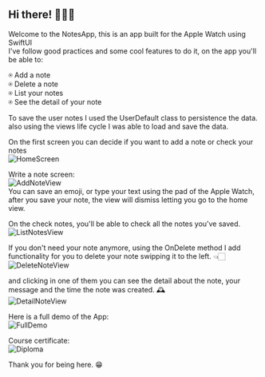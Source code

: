 ## Hi there! 🙋🏼‍♂️<br>

Welcome to the NotesApp, this is an app built for the Apple Watch using SwiftUI <br>
I've follow good practices and some cool features to do it, on the app you'll be able to: <br>

⍟ Add a note <br>
⍟ Delete a note<br>
⍟ List your notes<br>
⍟ See the detail of your note<br>

To save the user notes I used the UserDefault class to persistence the data.
also using the views life cycle I was able to load and save the data. 

On the first screen you can decide if you want to add a note or check your notes<br>
![HomeScreen](https://github.com/untalsebastianb/iOSPortfolioProjects/blob/main/NotesWatchApp/Screen%20Shot%202022-04-30%20at%209.36.15%20AM.png) <br>

Write a note screen: <br>
![AddNoteView](https://github.com/untalsebastianb/iOSPortfolioProjects/blob/main/NotesWatchApp/AddNotes.png) <br>
You can save an emoji, or type your text using the pad of the Apple Watch, after you save your note, the view will dismiss letting you go to the home view. <br>

On the check notes, you'll be able to check all the notes you've saved. <br>
![ListNotesView](https://github.com/untalsebastianb/iOSPortfolioProjects/blob/main/NotesWatchApp/ListNotes.png) <br>

If you don't need your note anymore, using the OnDelete method I add functionality for you to delete your note swipping it to the left. 👈🏻 <br>
![DeleteNoteView](https://github.com/untalsebastianb/iOSPortfolioProjects/blob/main/NotesWatchApp/DeleteNotes.png) <br>

and clicking in one of them you can see the detail about the note, your message and the time the note was created. 🕰 <br>
![DetailNoteView](https://github.com/untalsebastianb/iOSPortfolioProjects/blob/main/NotesWatchApp/NoteDetail.png) <br>

Here is a full demo of the App: <br>
![FullDemo](https://github.com/untalsebastianb/iOSPortfolioProjects/blob/main/NotesWatchApp/FullDemo.gif) <br>

Course certificate: <br>
![Diploma](https://github.com/untalsebastianb/iOSPortfolioProjects/blob/main/NotesWatchApp/Diploma.png) <br>

Thank you for being here. 😁

